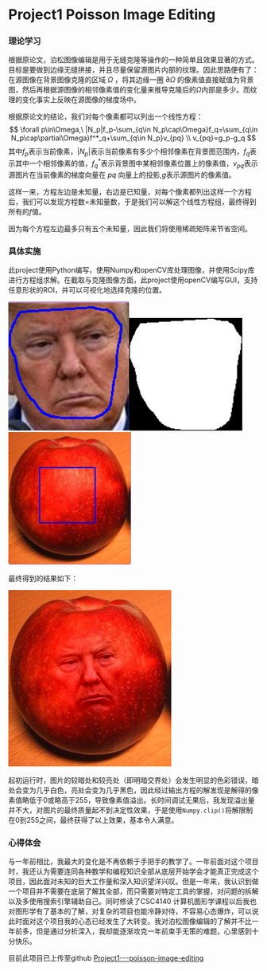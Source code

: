 # Project1 Poisson Image Editing

### 理论学习

根据原论文，泊松图像编辑是用于无缝克隆等操作的一种简单且效果显著的方式。目标是要做到边缘无缝拼接，并且尽量保留源图片内部的纹理。因此思路便有了：在源图像在背景图像克隆的区域 $\Omega$ ，将其边缘一圈 $\partial \Omega$ 的像素值直接赋值为背景图，然后再根据源图像的相邻像素值的变化量来推导克隆后的$\Omega$内部是多少。而纹理的变化事实上反映在源图像的梯度场中。

根据原论文的结论，我们对每个像素都可以列出一个线性方程：
$$
\forall p\in\Omega,\ |N_p|f_p-\sum_{q\in N_p\cap\Omega}f_q=\sum_{q\in N_p\cap\partial\Omega}f^*_q+\sum_{q\in N_p}v_{pq} \\
v_{pq}=g_p-g_q
$$
其中$f_p$表示当前像素，$|N_p|$表示当前像素有多少个相邻像素在背景图范围内，$f_q$表示其中一个相邻像素的值，$f_q^*$表示背景图中某相邻像素位置上的像素值，$v_{pq}$表示源图片在当前像素的梯度向量在 $pq$ 向量上的投影,$g$表示源图片的像素值。

这样一来，方程左边是未知量，右边是已知量，对每个像素都列出这样一个方程后，我们可以发现方程数=未知量数，于是我们可以解这个线性方程组，最终得到所有的$f$值。

因为每个方程左边最多只有五个未知量，因此我们将使用稀疏矩阵来节省空间。

### 具体实施

此project使用Python编写，使用Numpy和openCV库处理图像，并使用Scipy库进行方程组求解。在截取与克隆图像方面，此project使用openCV编写GUI，支持任意形状的ROI，并可以可视化地选择克隆的位置。

<img src=".\Components\ROI.png" alt="ROI"  /><img src=".\mask.png" alt="mask" style="zoom:150%;" /><img src=".\Components\paste.png" alt="image-20230701135236129" style="zoom:50%;" />

最终得到的结果如下：

![result](.\result.png)

起初运行时，图片的较暗处和较亮处（即明暗交界处）会发生明显的色彩错误，暗处会变为几乎白色，亮处会变为几乎黑色，因此经过输出方程的解发现是解得的像素值略低于0或略高于255，导致像素值溢出。长时间调试无果后，我发现溢出量并不大，对图片的最终质量起不到决定性效果，于是使用`Numpy.clip()`将解限制在0到255之间，最终获得了以上效果，基本令人满意。

### 心得体会

与一年前相比，我最大的变化是不再依赖于手把手的教学了。一年前面对这个项目时，我还认为需要连同各种数学和编程知识全部从底层开始学会才能真正完成这个项目，因此面对未知的巨大工作量和深入知识望洋兴叹。但是一年来，我认识到做一个项目并不需要在底层了解其全部，而只需要对特定工具的掌握，对问题的拆解以及多使用搜索引擎辅助自己。同时修读了CSC4140 计算机图形学课程以后我也对图形学有了基本的了解，对复杂的项目也能冷静对待，不容易心态爆炸，可以说此时面对这个项目我的心态已经发生了大转变。我对泊松图像编辑的了解并不比一年前多，但是通过分析深入，我却能逐渐攻克一年前束手无策的难题，心里感到十分快乐。

目前此项目已上传至github [Project1---poisson-image-editing](https://github.com/i-cookie/Project1---poisson-image-editing)

